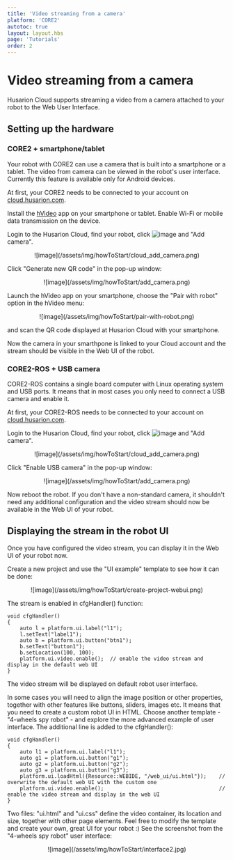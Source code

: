 ```yaml
---
title: 'Video streaming from a camera'
platform: 'CORE2'
autotoc: true
layout: layout.hbs
page: 'Tutorials'
order: 2
---
```


# Video streaming from a camera #

Husarion Cloud supports streaming a video from a camera attached to your robot to the Web User Interface.

## Setting up the hardware ##
### CORE2 + smartphone/tablet ###
Your robot with CORE2 can use a camera that is built into a smartphone or a tablet. The video from camera can be viewed in the robot's user interface. Currently this feature is available only for Android devices.

At first, your CORE2 needs to be connected to your account on [cloud.husarion.com](https://cloud.husarion.com/).

Install the [hVideo](https://play.google.com/store/apps/details?id=com.husarion.video2&hl=en) app on your smartphone or tablet. Enable Wi-Fi or mobile data transmission on the device.

Login to the Husarion Cloud, find your robot, click ![image](/assets/img/howToStart/plus.png) and "Add camera".

<div style="text-align: center">![image](/assets/img/howToStart/cloud_add_camera.png)</div>

Click "Generate new QR code" in the pop-up window:

<div style="text-align: center">![image](/assets/img/howToStart/add_camera.png)</div>

Launch the hVideo app on your smartphone, choose the "Pair with robot" option in the hVideo menu:

<div style="text-align: center">![image](/assets/img/howToStart/pair-with-robot.png)</div>

and scan the QR code displayed at Husarion Cloud with your smartphone.

Now the camera in your smarthpone is linked to your Cloud account and the stream should be visible in the Web UI of the robot. 

### CORE2-ROS + USB camera ###

CORE2-ROS contains a single board computer with Linux operating system and USB ports. It means that in most cases you only need to connect a USB camera and enable it.

At first, your CORE2-ROS needs to be connected to your account on [cloud.husarion.com](https://cloud.husarion.com/).

Login to the Husarion Cloud, find your robot, click ![image](/assets/img/howToStart/plus.png) and "Add camera".

<div style="text-align: center">![image](/assets/img/howToStart/cloud_add_camera.png)</div>

Click "Enable USB camera" in the pop-up window:

<div style="text-align: center">![image](/assets/img/howToStart/add_camera.png)</div>

Now reboot the robot. If you don't have a non-standard camera, it shouldn't need any additional configuration and the video stream should now be available in the Web UI of your robot.

## Displaying the stream in the robot UI ##

Once you have configured the video stream, you can display it in the Web UI of your robot now.

Create a new project and use the "UI example" template to see how it can be done:

<div style="text-align: center">![image](/assets/img/howToStart/create-project-webui.png)</div>

The stream is enabled in cfgHandler() function:
```
void cfgHandler()
{
    auto l = platform.ui.label("l1");
    l.setText("label1");
    auto b = platform.ui.button("btn1");
    b.setText("button1");
    b.setLocation(100, 100);
    platform.ui.video.enable();  // enable the video stream and display in the default web UI
}
```
The video stream will be displayed on default robot user interface.

In some cases you will need to align the image position or other properties, together with other features like buttons, sliders, images etc. It means that you need to create a custom robot UI in HTML. Choose another template - "4-wheels spy robot" - and explore the more advanced example of user interface. The additional line is added to the cfgHandler():
```
void cfgHandler()
{
	auto l1 = platform.ui.label("l1");
	auto g1 = platform.ui.button("g1");
	auto g2 = platform.ui.button("g2");
	auto g3 = platform.ui.button("g3");
	platform.ui.loadHtml({Resource::WEBIDE, "/web_ui/ui.html"});    // overwrite the default web UI with the custom one
	platform.ui.video.enable();                                     // enable the video stream and display in the web UI
}
```
Two files: "ui.html" and "ui.css" define the video container, its location and size, together with other page elements. Feel free to modify the template and create your own, great UI for your robot :) See the screenshot from the "4-wheels spy robot" user interface:

<div style="text-align: center">![image](/assets/img/howToStart/interface2.jpg)</div>
